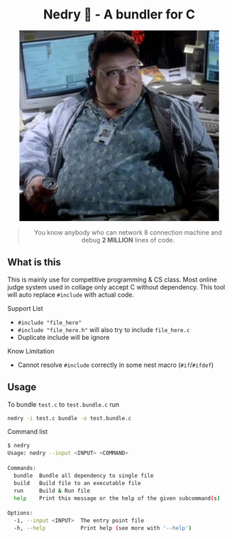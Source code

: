 <center>

# Nedry 🦖 - A bundler for C

![movie clip](./images/nedry.webp)

> You know anybody who can network 8 connection machine and debug **2 MILLION** lines of code.

</center>

## What is this

This is mainly use for competitive programming & CS class.
Most online judge system used in collage only accept C without dependency.
This tool will auto replace `#include` with actual code.

Support List

- `#include "file_here"`
- `#include "file_here.h"` will also try to include `file_here.c`
- Duplicate include will be ignore

Know Limitation

- Cannot resolve `#include` correctly in some nest macro (`#if`/`#ifdef`)

## Usage

To bundle `test.c` to `test.bundle.c` run 

```bash
nedry -i test.c bundle -o test.bundle.c
```


Command list

```bash
$ nedry
Usage: nedry --input <INPUT> <COMMAND>

Commands:
  bundle  Bundle all dependency to single file
  build   Build file to an executable file
  run     Build & Run file
  help    Print this message or the help of the given subcommand(s)

Options:
  -i, --input <INPUT>  The entry point file
  -h, --help           Print help (see more with '--help')
```
